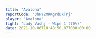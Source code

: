 ```yaml
---
title: "Avalona"
reportCode: "3hHY2MRKgrdDkTPj"
player: "Avalona"
fight: "Lady Vashj - Wipe 1 (70%)"
date: 2021-10-06T18:48:50.877000+00:00
---
```

